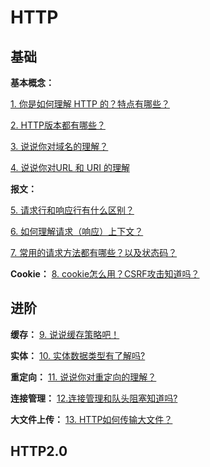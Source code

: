 # HTTP

## 基础

**基本概念：**

[1. 你是如何理解 HTTP 的？特点有哪些？](./1.你是如何理解HTTP的？特点有哪些？.md)

[2. HTTP版本都有哪些？](./2.%20你知道HTTP都有哪些版本吗？.md)

[3. 说说你对域名的理解？](./3.说一下你对域名的理解？.md)

[4. 说说你对URL 和 URI 的理解](./4.说说你对URL%20和%20URI%20的理解.md)

**报文：**

[5. 请求行和响应行有什么区别？](./5.%20描述一下HTTP报文结构.md)

[6. 如何理解请求（响应）上下文？](./6.%20如何理解请求（响应）上下文？.md)

[7. 常用的请求方法都有哪些？以及状态码？](./7.%20请求方法和状态码有哪些？.md)

**Cookie：** [8. cookie怎么用？CSRF攻击知道吗？](./8.说说你对cookie的理解.md)

## 进阶

**缓存：** [9. 说说缓存策略吧！](./9.说下你了解的缓存策略.md)

**实体：** [10. 实体数据类型有了解吗?](./10.说一下%20HTTP%20的内容协商？.md)

**重定向：** [11. 说说你对重定向的理解？](./11.HTTP%20重定向有了解吗？.md)

**连接管理：** [12.连接管理和队头阻塞知道吗?](./12.了解HTTP长连接吧？那队头阻塞呢？.md)

**大文件上传：**  [13. HTTP如何传输大文件？](./13.HTTP传输大文件有了解过吗？.md)

## HTTP2.0
